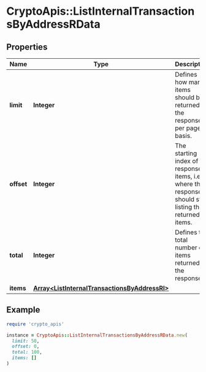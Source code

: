 # CryptoApis::ListInternalTransactionsByAddressRData

## Properties

| Name | Type | Description | Notes |
| ---- | ---- | ----------- | ----- |
| **limit** | **Integer** | Defines how many items should be returned in the response per page basis. |  |
| **offset** | **Integer** | The starting index of the response items, i.e. where the response should start listing the returned items. |  |
| **total** | **Integer** | Defines the total number of items returned in the response. |  |
| **items** | [**Array&lt;ListInternalTransactionsByAddressRI&gt;**](ListInternalTransactionsByAddressRI.md) |  |  |

## Example

```ruby
require 'crypto_apis'

instance = CryptoApis::ListInternalTransactionsByAddressRData.new(
  limit: 50,
  offset: 0,
  total: 100,
  items: []
)
```


